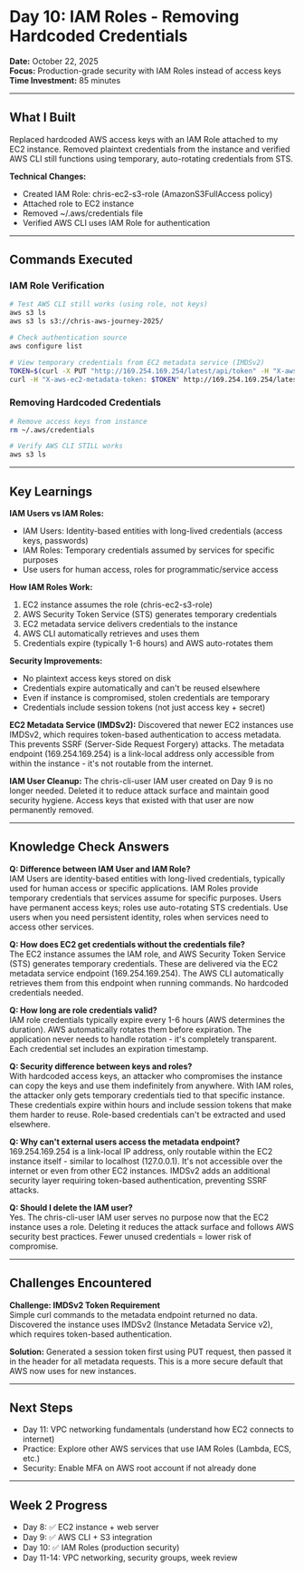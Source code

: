 # Day 10: IAM Roles - Removing Hardcoded Credentials

**Date:** October 22, 2025  
**Focus:** Production-grade security with IAM Roles instead of access keys  
**Time Investment:** 85 minutes

---

## What I Built

Replaced hardcoded AWS access keys with an IAM Role attached to my EC2 instance. Removed plaintext credentials from the instance and verified AWS CLI still functions using temporary, auto-rotating credentials from STS.

**Technical Changes:**
- Created IAM Role: chris-ec2-s3-role (AmazonS3FullAccess policy)
- Attached role to EC2 instance
- Removed ~/.aws/credentials file
- Verified AWS CLI uses IAM Role for authentication

---

## Commands Executed

### IAM Role Verification
```bash
# Test AWS CLI still works (using role, not keys)
aws s3 ls
aws s3 ls s3://chris-aws-journey-2025/

# Check authentication source
aws configure list

# View temporary credentials from EC2 metadata service (IMDSv2)
TOKEN=$(curl -X PUT "http://169.254.169.254/latest/api/token" -H "X-aws-ec2-metadata-token-ttl-seconds: 21600")
curl -H "X-aws-ec2-metadata-token: $TOKEN" http://169.254.169.254/latest/meta-data/iam/security-credentials/chris-ec2-s3-role
```

### Removing Hardcoded Credentials
```bash
# Remove access keys from instance
rm ~/.aws/credentials

# Verify AWS CLI STILL works
aws s3 ls
```

---

## Key Learnings

**IAM Users vs IAM Roles:**
- IAM Users: Identity-based entities with long-lived credentials (access keys, passwords)
- IAM Roles: Temporary credentials assumed by services for specific purposes
- Use users for human access, roles for programmatic/service access

**How IAM Roles Work:**
1. EC2 instance assumes the role (chris-ec2-s3-role)
2. AWS Security Token Service (STS) generates temporary credentials
3. EC2 metadata service delivers credentials to the instance
4. AWS CLI automatically retrieves and uses them
5. Credentials expire (typically 1-6 hours) and AWS auto-rotates them

**Security Improvements:**
- No plaintext access keys stored on disk
- Credentials expire automatically and can't be reused elsewhere
- Even if instance is compromised, stolen credentials are temporary
- Credentials include session tokens (not just access key + secret)

**EC2 Metadata Service (IMDSv2):**
Discovered that newer EC2 instances use IMDSv2, which requires token-based authentication to access metadata. This prevents SSRF (Server-Side Request Forgery) attacks. The metadata endpoint (169.254.169.254) is a link-local address only accessible from within the instance - it's not routable from the internet.

**IAM User Cleanup:**
The chris-cli-user IAM user created on Day 9 is no longer needed. Deleted it to reduce attack surface and maintain good security hygiene. Access keys that existed with that user are now permanently removed.

---

## Knowledge Check Answers

**Q: Difference between IAM User and IAM Role?**  
IAM Users are identity-based entities with long-lived credentials, typically used for human access or specific applications. IAM Roles provide temporary credentials that services assume for specific purposes. Users have permanent access keys; roles use auto-rotating STS credentials. Use users when you need persistent identity, roles when services need to access other services.

**Q: How does EC2 get credentials without the credentials file?**  
The EC2 instance assumes the IAM role, and AWS Security Token Service (STS) generates temporary credentials. These are delivered via the EC2 metadata service endpoint (169.254.169.254). The AWS CLI automatically retrieves them from this endpoint when running commands. No hardcoded credentials needed.

**Q: How long are role credentials valid?**  
IAM role credentials typically expire every 1-6 hours (AWS determines the duration). AWS automatically rotates them before expiration. The application never needs to handle rotation - it's completely transparent. Each credential set includes an expiration timestamp.

**Q: Security difference between keys and roles?**  
With hardcoded access keys, an attacker who compromises the instance can copy the keys and use them indefinitely from anywhere. With IAM roles, the attacker only gets temporary credentials tied to that specific instance. These credentials expire within hours and include session tokens that make them harder to reuse. Role-based credentials can't be extracted and used elsewhere.

**Q: Why can't external users access the metadata endpoint?**  
169.254.169.254 is a link-local IP address, only routable within the EC2 instance itself - similar to localhost (127.0.0.1). It's not accessible over the internet or even from other EC2 instances. IMDSv2 adds an additional security layer requiring token-based authentication, preventing SSRF attacks.

**Q: Should I delete the IAM user?**  
Yes. The chris-cli-user IAM user serves no purpose now that the EC2 instance uses a role. Deleting it reduces the attack surface and follows AWS security best practices. Fewer unused credentials = lower risk of compromise.

---

## Challenges Encountered

**Challenge: IMDSv2 Token Requirement**  
Simple curl commands to the metadata endpoint returned no data. Discovered the instance uses IMDSv2 (Instance Metadata Service v2), which requires token-based authentication.

**Solution:** Generated a session token first using PUT request, then passed it in the header for all metadata requests. This is a more secure default that AWS now uses for new instances.

---

## Next Steps

- Day 11: VPC networking fundamentals (understand how EC2 connects to internet)
- Practice: Explore other AWS services that use IAM Roles (Lambda, ECS, etc.)
- Security: Enable MFA on AWS root account if not already done

---

## Week 2 Progress

- Day 8: ✅ EC2 instance + web server
- Day 9: ✅ AWS CLI + S3 integration  
- Day 10: ✅ IAM Roles (production security)
- Day 11-14: VPC networking, security groups, week review

